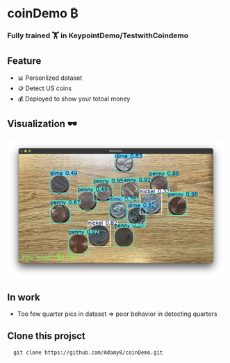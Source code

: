 # coinDemo ₿

### **Fully trained 🏋 in KeypointDemo/TestwithCoindemo**

## Feature
- 📊 Personlized dataset
- 🪙 Detect US coins
- 💰 Deployed to show your totoal money

## Visualization 🕶️
<img src="./result.jpg" alt="Example detection" width="500"/>

## In work
- Too few quarter pics in dataset => poor behavior in detecting quarters

## Clone this projsct
```
  git clone https://github.com/Adamy8/coinDemo.git
```
